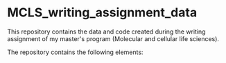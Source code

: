 # MCLS_writing_assignment_data

This repository contains the data and code created during the writing assignment of my master's program (Molecular and cellular life sciences).

The repository contains the following elements:
